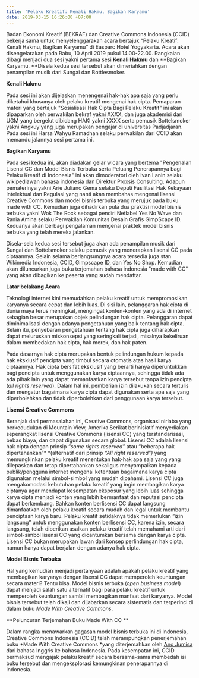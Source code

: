 ```yaml
---
title: 'Pelaku Kreatif: Kenali Hakmu, Bagikan Karyamu'
date: 2019-03-15 16:26:00 +07:00
---
```


Badan Ekonomi Kreatif (BEKRAF) dan Creative Commons Indonesia (CCID)  bekerja sama untuk menyelenggarakan acara bertajuk “Pelaku Kreatif: Kenali Hakmu, Bagikan Karyamu” di Easparc Hotel Yogyakarta. Acara akan disengelarakan pada Rabu, 10 April 2019 pukul 14.00-22.00. Rangkaian  dibagi menjadi dua sesi yakni pertama sesi **Kenali Hakmu**  dan **Bagikan Karyamu. **Disela kedua sesi tersebut akan dimeriahkan dengan penampilan musik dari  Sungai dan Bottlesmoker.

**Kenali Hakmu** 

Pada sesi  ini  akan dijelaskan menengenai hak-hak apa saja yang perlu  diketahui khusunya oleh pelaku kreatif mengenai hak cipta. Pemaparan materi yang bertajuk "Sosialisasi Hak Cipta Bagi Pelaku Kreatif" ini akan dipaparkan oleh perwakilan bekraf yakni XXXX, dan juga akademisi dari UGM yang bergelut dibidang HAKI yakni XXXX serta pemusik Bottelsmoker yakni Angkuy yang juga merupakan pengajar di universitas Padjadjaran. Pada sesi ini Harsa Wahyu Ramadhan selaku perwakilan dari CCID akan memandu jalannya sesi pertama ini.

**Bagikan Karyamu**

Pada sesi kedua ini, akan diadakan gelar wicara yang bertema "Pengenalan Lisensi CC dan Model Bisnis Terbuka serta Peluang Penerapannya bagi Pelaku Kreatif di Indonesia" ini akan dimoderatori oleh Ivan Lanin selaku wikipediawan bahasa indonesia dan Direktur Proxsis Consulting. Adapun pematerinya yakni Arie Juliano Gema selaku Deputi Fasilitasi Hak Kekayaan Intelektual dan Regulasi yang nanti akan membahas mengenai lisensi Creative Commons dan model bisnis terbuka yang merujuk pada buku made with CC. Kemudian juga dihadirkan pula dua praktisi model bisnis terbuka yakni Wok The Rock sebagai pendiri Netlabel Yes No Wave dan Rania Amina selaku Perwakilan Komunitas Desain Grafis GimpScape ID. Keduanya akan berbagi pengalaman mengenai praktek model bisnis terbuka yang telah mereka jalankan.

Disela-sela kedua sesi tersebut juga akan ada penampilan musik dari Sungai dan Bottelsmoker selaku pemusik yang menerapkan lisensi CC pada ciptaannya. Selain selama berlangsungnya acara tersedia juga stan Wikimedia Indonesia, CCID, Gimpscape ID, dan Yes No Shop. Kemudian akan diluncurkan juga buku terjemahan bahasa indonesia "made with CC" yang akan dibagikan ke peserta yang sudah mendaftar. 

**Latar belakang Acara**

Teknologi internet kini memudahkan pelaku kreatif untuk mempromosikan karyanya secara cepat dan lebih luas. Di sisi lain, pelanggaran hak cipta di dunia maya terus meningkat, mengingat konten-konten yang ada di internet sebagian besar merupakan objek pelindungan hak cipta. Pelanggaran dapat diminimalisasi dengan adanya pengetahuan yang baik tentang hak cipta. Selain itu, penyebaran pengetahuan tentang hak cipta juga diharapkan dapat meluruskan miskonsepsi yang seringkali terjadi, misalnya kekeliruan dalam membedakan hak cipta, hak merek, dan hak paten.

Pada dasarnya hak cipta merupakan bentuk pelindungan hukum kepada hak eksklusif pencipta yang timbul secara otomatis atas hasil karya ciptaannya. Hak cipta bersifat eksklusif yang berarti hanya diperuntukkan bagi pencipta untuk menggunakan karya ciptaannya, sehingga tidak ada ada pihak lain yang dapat memanfaatkan karya tersebut tanpa izin pencipta (*all rights reserved*). Dalam hal ini, pemberian izin dilakukan secara tertulis dan mengatur bagaimana karya cipta dapat digunakan serta apa saja yang diperbolehkan dan tidak diperbolehkan dari penggunaan karya tersebut.

**Lisensi Creative Commons**

Beranjak dari permasalahan ini, Creative Commons, organisasi nirlaba yang berkedudukan di Mountain View, Amerika Serikat berinisiatif menyediakan seperangkat lisensi Creative Commons (lisensi CC) yang terstandarisasi, bebas biaya, dan dapat digunakan secara global. Lisensi CC adalah lisensi hak cipta dengan prinsip *“some rights reserved”* atau “beberapa hak dipertahankan”* *(alternatif dari prinsip *“All right reserved”)* yang memungkinkan pelaku kreatif menentukan hak-hak apa saja yang yang dilepaskan dan tetap dipertahankan sekaligus menyampaikan kepada publik/pengguna internet mengenai ketentuan bagaimana karya cipta digunakan melalui simbol-simbol yang mudah dipahami. Lisensi CC juga mengakomodasi kebutuhan pelaku kreatif yang ingin membagikan karya ciptanya agar mendapat kesempatan eksposur yang lebih luas sehingga karya cipta menjadi konten yang lebih bermanfaat dan reputasi pencipta dapat berkembang. Bahkan konten berlisensi CC dapat langsung dimanfaatkan oleh pelaku kreatif secara mudah dan legal untuk membantu penciptaan karya baru. Pelaku kreatif setidaknya tidak memerlukan “izin langsung” untuk menggunakan konten berlisensi CC, karena izin, secara langsung, telah diberikan asalkan pelaku kreatif telah memahami arti dari simbol-simbol lisensi CC yang dicantumkan bersama dengan karya cipta. Lisensi CC bukan merupakan lawan dari konsep perlindungan hak cipta, namun hanya dapat berjalan dengan adanya hak cipta.

**Model Bisnis Terbuka**

Hal yang kemudian menjadi pertanyaan adalah apakah pelaku kreatif yang membagikan karyanya dengan lisensi CC dapat memperoleh keuntungan secara materi? Tentu bisa. Model bisnis terbuka (*open business model*) dapat menjadi salah satu alternatif bagi para pelaku kreatif untuk memperoleh keuntungan sambil membagikan manfaat dari karyanya. Model bisnis tersebut telah dikaji dan dijabarkan secara sistematis dan terperinci di dalam buku *Made With Creative Commons*. 

**Peluncuran Terjemahan Buku Made With CC **

Dalam rangka menawarkan gagasan model bisnis terbuka ini di Indonesia, Creative Commons Indonesia (CCID) telah merampungkan penerjemahan buku *Made With Creative Commons *yang diterjemahkan oleh [Ano Jumisa ](http://www.anojumisa.com/)dari bahasa Inggris ke bahasa Indonesia. Pada kesempatan ini, CCID bermaksud mengajak pelaku kreatif secara bersama-sama  membedah isi buku tersebut dan mengeksplorasi kemungkinan penerapannya di Indonesia.